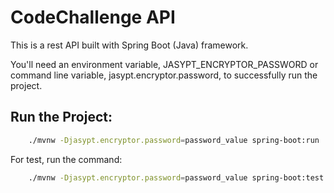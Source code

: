 # CodeChallenge API

This is a rest API built with Spring Boot (Java) framework.

You'll need an environment variable, JASYPT_ENCRYPTOR_PASSWORD or command line variable, jasypt.encryptor.password, to successfully run the project.

## Run the Project:
```bash
    ./mvnw -Djasypt.encryptor.password=password_value spring-boot:run
```
For test, run the command:
```bash
    ./mvnw -Djasypt.encryptor.password=password_value spring-boot:test
```